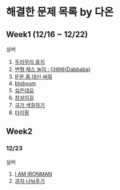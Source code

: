 # 해결한 문제 목록 by 다온

## Week1 (12/16 ~ 12/22)

실버

1. [두라무리 휴지](https://www.acmicpc.net/problem/25178)
2. [변형 체스 놀이 : 다바바(Dabbaba)](https://www.acmicpc.net/problem/29721)
3. [IF문 좀 대신 써줘](https://www.acmicpc.net/problem/19637)
4. [blobyum](https://www.acmicpc.net/problem/24499)
5. [싫은데요](https://www.acmicpc.net/problem/25916)
6. [참살이길](https://www.acmicpc.net/problem/27376)
7. [국가 색칠하기](https://www.acmicpc.net/problem/30702)
8. [타이핑](https://www.acmicpc.net/problem/25215)

## Week2

### 12/23

실버

1. [I AM IRONMAN](https://www.acmicpc.net/problem/17264)
2. [과자 나눠주기](https://www.acmicpc.net/problem/16401)
